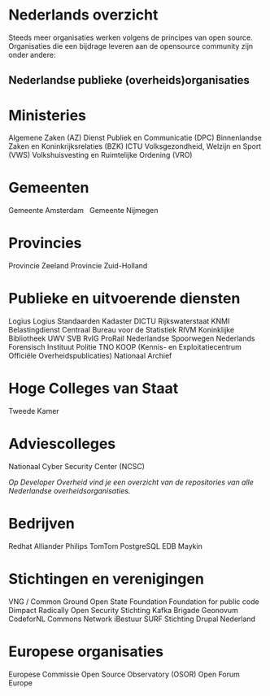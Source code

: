 # Nederlands overzicht

Steeds meer organisaties werken volgens de principes van open source. Organisaties die een bijdrage leveren aan de opensource community zijn onder andere:

## Nederlandse publieke (overheids)organisaties

# Ministeries
Algemene Zaken (AZ)
Dienst Publiek en Communicatie (DPC)
Binnenlandse Zaken en Koninkrijksrelaties (BZK)
ICTU
Volksgezondheid, Welzijn en Sport (VWS)
Volkshuisvesting en Ruimtelijke Ordening (VRO)

# Gemeenten
Gemeente Amsterdam  
Gemeente Nijmegen

# Provincies
Provincie Zeeland
Provincie Zuid-Holland

# Publieke en uitvoerende diensten
Logius
Logius Standaarden
Kadaster
DICTU
Rijkswaterstaat
KNMI
Belastingdienst
Centraal Bureau voor de Statistiek
RIVM
Koninklijke Bibliotheek
UWV
SVB
RvIG
ProRail
Nederlandse Spoorwegen
Nederlands Forensisch Instituut
Politie
TNO
KOOP (Kennis- en Exploitatiecentrum Officiële Overheidspublicaties)
Nationaal Archief

# Hoge Colleges van Staat
Tweede Kamer

# Adviescolleges
Nationaal Cyber Security Center (NCSC)

_Op Developer Overheid vind je een overzicht van de repositories van alle Nederlandse overheidsorganisaties._

# Bedrijven
Redhat
Alliander
Philips
TomTom
PostgreSQL EDB
Maykin

# Stichtingen en verenigingen
VNG / Common Ground
Open State Foundation
Foundation for public code
Dimpact
Radically Open Security
Stichting Kafka Brigade
Geonovum
CodeforNL
Commons Network
iBestuur
SURF
Stichting Drupal Nederland 

# Europese organisaties

Europese Commissie
Open Source Observatory (OSOR)
Open Forum Europe
